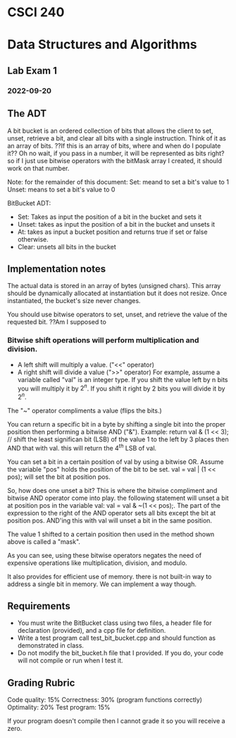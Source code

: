 # CSCI 240
# Data Structures and Algorithms
## Lab Exam 1
### 2022-09-20

## The ADT
A bit bucket is an ordered collection of bits that allows the client to set, unset, retrieve a bit, and clear all bits with a single instruction. Think of it as an array of bits.
??If this is an array of bits, where and when do I populate it?? Oh no wait, if you pass in a number, it will be represented as bits right? so if I just use bitwise operators with the bitMask array I created, it should work on that number.

Note: for the remainder of this document:
    Set: meand to set a bit's value to 1
    Unset: means to set a bit's value to 0

BitBucket ADT: 
- Set: Takes as input the position of a bit in the bucket and sets it
- Unset: takes as input the position of a bit in the bucket and unsets it
- At: takes as input a bucket position and returns true if set or false otherwise.
- Clear: unsets all bits in the bucket

## Implementation notes
The actual data is stored in an array of bytes (unsigned chars). This array should be dynamically allocated at instantiation but it does not resize. Once instantiated, the bucket's size never changes.

You should use bitwise operators to set, unset, and retrieve the value of the requested bit. 
??Am I supposed to 

### Bitwise shift operations will perform multiplication and division. 
- A left shift will multiply a value. ("<<" operator)
- A right shift will divide a value   (">>" operator)
For example, assume a variable called "val" is an integer type. If you shift the value left by n bits you will multiply it by $2^n$. If you shift it right by 2 bits you will divide it by $2^n$.

The "~" operator compliments a value (flips the bits.)

You can return a specific bit in a byte by shifting a single bit into the proper position then performing a bitwise AND ("&"). 
Example: return val & (1 << 3); // shift the least significan bit (LSB) of the value 1 to the left by 3 places then AND that with val. this will return the $4^{th}$ LSB of val.

You can set a bit in a certain position of val by using a bitwise OR. Assume the variable "pos" holds the position of the bit to be set. val = val | (1 << pos); will set the bit at position pos.

So, how does one unset a bit? This is where the bitwise compliment and bitwise AND operator come into play.
the following statement will unset a bit at position pos in the variable val: val = val & ~(1 << pos);. The part of the expression to the right of the AND operator sets all bits except the bit at position pos. AND'ing this with val will unset a bit in the same position. 

The value 1 shifted to a certain position then used in the method shown above is called a "mask".

As you can see, using these bitwise operators negates the need of expensive operations like multiplication, division, and modulo.

It also provides for efficient use of memory. there is not built-in way to address a single bit in memory. We can implement a way though. 

## Requirements
- You must write the BitBucket class using two files, a header file for declaration (provided), and a cpp file for definition. 
- Write a test program call test_bit_bucket.cpp and should function as demonstrated in class.
- Do not modify the bit_bucket.h file that I provided. If you do, your code will not compile or run when I test it.

## Grading Rubric
Code quality:   15%
Correctness:    30% (program functions correctly)
Optimality:     20% 
Test program:   15%

If your program doesn't compile then I cannot grade it so you will receive a zero.

